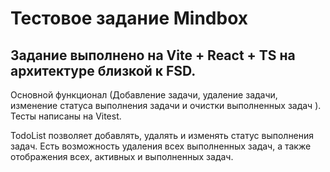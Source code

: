 # Тестовое задание Mindbox

## Задание выполнено на Vite + React + TS на архитектуре близкой к FSD.

Основной функционал (Добавление задачи, удаление задачи, изменение статуса выполнения задачи и очистки выполненных задач ). Тесты написаны на Vitest.

TodoList позволяет добавлять, удалять и изменять статус выполнения задач. Есть возможность удаления всех выполненных задач, а также отображения всех, активных и выполненных задач. 
